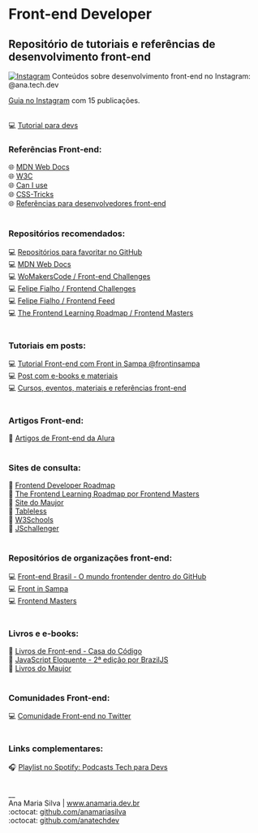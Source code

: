 # Front-end Developer

## Repositório de tutoriais e referências de desenvolvimento front-end

<a href="https://www.instagram.com/ana.tech.dev/"><img alt="Instagram" src="https://img.shields.io/badge/ana.tech.dev-%23E4405F.svg?style=plastic&logo=Instagram&logoColor=white&color=blue"/></a> Conteúdos sobre desenvolvimento front-end no Instagram: @ana.tech.dev <br>

<a href="https://www.instagram.com/ana.tech.dev/guide/desenvolvimento-web-front-end/18164552647134233/" target="_blank">Guia no Instagram</a> com 15 publicações.
<br><br>

💻 [Tutorial para devs](https://www.instagram.com/p/CUOdgw1gKrM/)
<br>
### Referências Front-end:
🌐 [MDN Web Docs](https://developer.mozilla.org/pt-BR/) <br>
🌐 [W3C](https://www.w3c.br/) <br>
🌐 [Can I use](https://caniuse.com/) <br>
🌐 [CSS-Tricks](css-tricks.com) <br>
🌐 [Referências para desenvolvedores front-end](https://www.instagram.com/p/CRY2ZUaD9kS/) <br>
<br>
### Repositórios recomendados:
💻 [Repositórios para favoritar no GitHub](https://www.instagram.com/p/CTf72KfDN0n/) <br>
💻 [MDN Web Docs](https://github.com/mdn) <br>
💻 [WoMakersCode / Front-end Challenges](https://github.com/WoMakersCode/challenges-front-end) <br>
💻 [Felipe Fialho / Frontend Challenges](https://github.com/felipefialho/frontend-challenges) <br>
💻 [Felipe Fialho / Frontend Feed](https://github.com/felipefialho/frontend-feed) <br>
💻 [The Frontend Learning Roadmap / Frontend Masters](https://github.com/FrontendMasters/learning-roadmap) <br>
<br>
### Tutoriais em posts:
💻 [Tutorial Front-end com Front in Sampa @frontinsampa](https://www.instagram.com/p/CVTy0aMDOMW/) <br>
💻 [Post com e-books e materiais](https://www.instagram.com/p/CZpwv9hlTV_/) <br>
💻 [Cursos, eventos, materiais e referências front-end](https://www.instagram.com/p/CXpJkvDgYv1/) <br>
<br>
### Artigos Front-end:
🔗 [Artigos de Front-end da Alura](https://www.alura.com.br/artigos/front-end) <br>
<br>
### Sites de consulta:
🔗 [Frontend Developer Roadmap](https://roadmap.sh/frontend) <br>
🔗 [The Frontend Learning Roadmap por Frontend Masters](https://frontendmasters.com/guides/learning-roadmap/) <br>
🔗 [Site do Maujor](https://www.maujor.com/) <br>
🔗 [Tableless](https://tableless.com.br/) <br>
🔗 [W3Schools](https://www.w3schools.com/) <br>
🔗 [JSchallenger](https://www.jschallenger.com/) <br>
<br>
### Repositórios de organizações front-end:
💻 [Front-end Brasil - O mundo frontender dentro do GitHub](https://github.com/frontendbr) <br>
💻 [Front in Sampa](https://github.com/frontinsampa) <br>
💻 [Frontend Masters](https://github.com/FrontendMasters) <br>
<br>
### Livros e e-books:
📘 [Livros de Front-end - Casa do Código](https://www.casadocodigo.com.br/collections/livros-de-front-end) <br>
📘 [JavaScript Eloquente - 2ª edição por BrazilJS](https://github.com/braziljs/eloquente-javascript) <br>
📘 [Livros do Maujor](https://livrosdomaujor.com.br/) <br>
<br>
### Comunidades Front-end:
💻 [Comunidade Front-end no Twitter](https://www.instagram.com/p/CaVtSk8gQSg/) <br>
<br>
### Links complementares:
🎧 [Playlist no Spotify: Podcasts Tech para Devs](https://open.spotify.com/playlist/2grGG2vgZOOE0RjuWVV5iv?si=7uR86uv2S_aOOJ2bO0aygA&dl_branch=1&nd=1)

<br>
__<br>
Ana Maria Silva | <a href="https://www.anamaria.dev.br" target="_blank">www.anamaria.dev.br</a><br>
:octocat: <a href="https://github.com/anamariasilva" target="_blank">github.com/anamariasilva</a><br>
:octocat: <a href="https://github.com/anatechdev" target="_blank">github.com/anatechdev</a>
